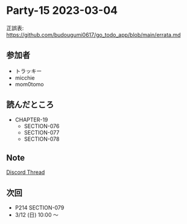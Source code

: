 # Party-15 2023-03-04
正誤表: https://github.com/budougumi0617/go_todo_app/blob/main/errata.md

## 参加者
- トラッキー
- micchie
- mom0tomo

## 読んだところ
- CHAPTER-19
  - SECTION-076
  - SECTION-077
  - SECTION-078

## Note
[Discord Thread](https://discord.com/channels/689414179752247409/725156029033218080/1081380881983352843)

## 次回
- P214 SECTION-079
- 3/12 (日) 10:00 〜
